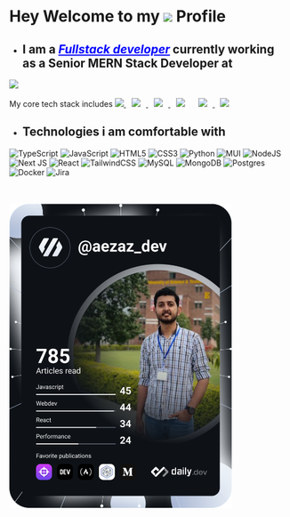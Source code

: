 

# Hey Welcome to my <a href="https://github.com/aezazali1997"><img src="https://svgshare.com/i/13U6.svg" style="wdith:40px;height:40px;" /></a> Profile
- ## I am a <a style="color:blue" href="https://portfolio-aezaz-ali-1997-react-app.surge.sh/"><i>Fullstack developer</i></a> currently working as a Senior MERN Stack Developer at

<a href="https://bcdapps.io" target="_blank"> <img src="https://res.cloudinary.com/portfoliov1mushaaf/image/upload/v1723465027/Logo-Black-Large_v2jvqx.png" width="150px" /></a>
                                                                                                                                                                                         <div> My core tech stack includes
<a href ="https://reactjs.org/docs/getting-started.html"><img src="https://svgshare.com/i/13Tk.svg" style="wdith:40px;height:40px;" /> </a>
<a href ="https://nodejs.org/en/docs/"><img src="https://svgshare.com/i/13Tm.svg" style="wdith:40px;height:40px; margin:0 10px;" /> </a>
<a href="https://www.mongodb.com/docs/"><img src="https://svgshare.com/i/13Td.svg" style="wdith:40px;height:40px; margin:0 10px;" /> </a>
<a href="www.github.com">
 <img src="https://svgshare.com/i/13U6.svg" style="wdith:40px;height:40px; margin:0 10px;" /></a>
     <a href="https://www.typescriptlang.org/docs/"><img src="https://svgshare.com/i/13U8.svg" style="wdith:40px;height:40px; margin:0 10px;" /> </a>
        <a href="https://nextjs.org/docs"><img src="https://svgshare.com/i/13Ty.svg" style="wdith:40px;height:40px; margin:0 10px;" /> </a>
        

  
- ## Technologies i am comfortable with  </br>

![TypeScript](https://img.shields.io/badge/typescript-%23007ACC.svg?style=for-the-badge&logo=typescript&logoColor=white) ![JavaScript](https://img.shields.io/badge/javascript-%23323330.svg?style=for-the-badge&logo=javascript&logoColor=%23F7DF1E) ![HTML5](https://img.shields.io/badge/html5-%23E34F26.svg?style=for-the-badge&logo=html5&logoColor=white) ![CSS3](https://img.shields.io/badge/css3-%231572B6.svg?style=for-the-badge&logo=css3&logoColor=white) ![Python](https://img.shields.io/badge/python-3670A0?style=for-the-badge&logo=python&logoColor=ffdd54) ![MUI](https://img.shields.io/badge/MUI-%230081CB.svg?style=for-the-badge&logo=mui&logoColor=white) ![NodeJS](https://img.shields.io/badge/node.js-6DA55F?style=for-the-badge&logo=node.js&logoColor=white) ![Next JS](https://img.shields.io/badge/Next-black?style=for-the-badge&logo=next.js&logoColor=white) ![React](https://img.shields.io/badge/react-%2320232a.svg?style=for-the-badge&logo=react&logoColor=%2361DAFB) ![TailwindCSS](https://img.shields.io/badge/tailwindcss-%2338B2AC.svg?style=for-the-badge&logo=tailwind-css&logoColor=white) ![MySQL](https://img.shields.io/badge/mysql-%2300000f.svg?style=for-the-badge&logo=mysql&logoColor=white) ![MongoDB](https://img.shields.io/badge/MongoDB-%234ea94b.svg?style=for-the-badge&logo=mongodb&logoColor=white) ![Postgres](https://img.shields.io/badge/postgres-%23316192.svg?style=for-the-badge&logo=postgresql&logoColor=white) ![Docker](https://img.shields.io/badge/docker-%230db7ed.svg?style=for-the-badge&logo=docker&logoColor=white) ![Jira](https://img.shields.io/badge/jira-%230A0FFF.svg?style=for-the-badge&logo=jira&logoColor=white)



    
    
    



</div>
</br>
</br>
<div>
<a href="https://app.daily.dev/aezaz_dev" style="margin-left:auto"><img src="https://github.com/aezazali1997/aezazali1997/blob/main/devcard.svg" width="400" alt="Aezaz Ali's Dev Card"/></a>
</div>
